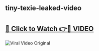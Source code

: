 ## tiny-texie-leaked-video 

# <h2><a href="http://freeplayer.one?title=tiny-texie-leaked-video&ref=21J">🔗 Click to Watch 👉🔴 VIDEO</a></h2>

<a href="http://freeplayer.one?title=tiny-texie-leaked-video&ref=21J" rel="nofollow" data-target="animated-image.originalLink"><img src="https://i.ibb.co.com/xMMVF88/686577567.gif" alt="Viral Video Original" style="max-width: 100%; display: inline-block;" data-target="animated-image.originalImage"></a>

